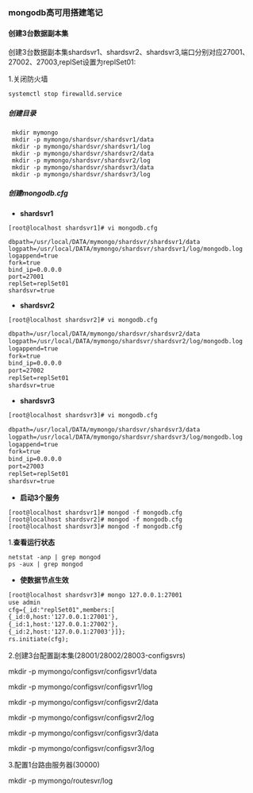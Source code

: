 ### mongodb高可用搭建笔记

#### 创建3台数据副本集

创建3台数据副本集shardsvr1、shardsvr2、shardsvr3,端口分别对应27001、27002、27003,replSet设置为replSet01:

1.关闭防火墙

```html
systemctl stop firewalld.service
```

##### 创建目录

```ht
 mkdir mymongo
 mkdir -p mymongo/shardsvr/shardsvr1/data
 mkdir -p mymongo/shardsvr/shardsvr1/log
 mkdir -p mymongo/shardsvr/shardsvr2/data
 mkdir -p mymongo/shardsvr/shardsvr2/log
 mkdir -p mymongo/shardsvr/shardsvr3/data
 mkdir -p mymongo/shardsvr/shardsvr3/log
```

##### 创建mongodb.cfg

- **shardsvr1**

```ht
[root@localhost shardsvr1]# vi mongodb.cfg
```

```ht
dbpath=/usr/local/DATA/mymongo/shardsvr/shardsvr1/data
logpath=/usr/local/DATA/mymongo/shardsvr/shardsvr1/log/mongodb.log
logappend=true
fork=true
bind_ip=0.0.0.0
port=27001
replSet=replSet01
shardsvr=true
```

- **shardsvr2**

 ```ht
[root@localhost shardsvr2]# vi mongodb.cfg
 ```

```html
dbpath=/usr/local/DATA/mymongo/shardsvr/shardsvr2/data
logpath=/usr/local/DATA/mymongo/shardsvr/shardsvr2/log/mongodb.log
logappend=true
fork=true
bind_ip=0.0.0.0
port=27002
replSet=replSet01
shardsvr=true
```

- **shardsvr3**

```html
[root@localhost shardsvr3]# vi mongodb.cfg
```

```html
dbpath=/usr/local/DATA/mymongo/shardsvr/shardsvr3/data
logpath=/usr/local/DATA/mymongo/shardsvr/shardsvr3/log/mongodb.log
logappend=true
fork=true
bind_ip=0.0.0.0
port=27003
replSet=replSet01
shardsvr=true
```

- **启动3个服务**

```ht
[root@localhost shardsvr1]# mongod -f mongodb.cfg
[root@localhost shardsvr2]# mongod -f mongodb.cfg
[root@localhost shardsvr3]# mongod -f mongodb.cfg
```

  1.**查看运行状态**

  ```ht
netstat -anp | grep mongod
ps -aux | grep mongod
  ```

- **使数据节点生效**

```html
[root@localhost shardsvr3]# mongo 127.0.0.1:27001
use admin
cfg={_id:"replSet01",members:[
{_id:0,host:'127.0.0.1:27001'},
{_id:1,host:'127.0.0.1:27002'},
{_id:2,host:'127.0.0.1:27003'}]};
rs.initiate(cfg);
```

2.创建3台配置副本集(28001/28002/28003-configsvrs)

mkdir -p mymongo/configsvr/configsvr1/data

mkdir -p mymongo/configsvr/configsvr1/log

mkdir -p mymongo/configsvr/configsvr2/data

mkdir -p mymongo/configsvr/configsvr2/log

mkdir -p mymongo/configsvr/configsvr3/data

mkdir -p mymongo/configsvr/configsvr3/log

3.配置1台路由服务器(30000)

mkdir -p mymongo/routesvr/log



